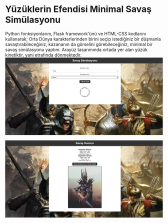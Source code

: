 # Yüzüklerin Efendisi Minimal Savaş Simülasyonu
Python fonksiyonlarını, Flask framework'ünü ve HTML-CSS kodlarını kullanarak; Orta Dünya karakterlerinden birini seçip istediğiniz bir düşmanla savaştırabileceğiniz, kazananın da görselini görebileceğiniz, minimal bir savaş simülasyonu yaptım. Arayüz tasarımında ortada yer alan yüzük kinetiktir, yani etrafında dönmektedir. 
<img src="images/image1.jpg">

<img src="images/image2.jpg">
